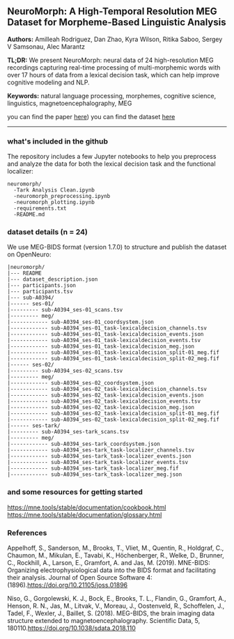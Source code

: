 ## NeuroMorph: A High-Temporal Resolution MEG Dataset for Morpheme-Based Linguistic Analysis

**Authors:** Amilleah Rodriguez, Dan Zhao, Kyra Wilson, Ritika Saboo, Sergey V Samsonau, Alec Marantz

**TL;DR:** We present NeuroMorph: neural data of 24 high-resolution MEG recordings capturing real-time processing of multi-morphemic words with over 17 hours of data from a lexical decision task, which can help improve cognitive modeling and NLP.

**Keywords:** natural language processing, morphemes, cognitive science, linguistics, magnetoencephalography, MEG

you can find the paper [here](https://openreview.net/attachment?id=i6gd9PUq9I&name=pdf))
you can find the dataset [here](https://openneuro.org/datasets/ds005241)

---

### what's included in the github

The repository includes a few Jupyter notebooks to help you preprocess and analyze the data for both the lexical decision task and the functional localizer:

```
neuromorph/
  -Tark Analysis Clean.ipynb
  -neuromorph_preprocessing.ipynb
  -neuromorph_plotting.ipynb
  -requirements.txt
  -README.md
```

### dataset details (n = 24)

We use MEG-BIDS format (version 1.7.0) to structure and publish the dataset on OpenNeuro:

```
|neuromorph/
|--- README
|--- dataset_description.json
|--- participants.json
|--- participants.tsv
|--- sub-A0394/
|------ ses-01/
|--------- sub-A0394_ses-01_scans.tsv
|--------- meg/
|------------ sub-A0394_ses-01_coordsystem.json
|------------ sub-A0394_ses-01_task-lexicaldecision_channels.tsv
|------------ sub-A0394_ses-01_task-lexicaldecision_events.json
|------------ sub-A0394_ses-01_task-lexicaldecision_events.tsv
|------------ sub-A0394_ses-01_task-lexicaldecision_meg.json
|------------ sub-A0394_ses-01_task-lexicaldecision_split-01_meg.fif
|------------ sub-A0394_ses-01_task-lexicaldecision_split-02_meg.fif
|------ ses-02/
|--------- sub-A0394_ses-02_scans.tsv
|--------- meg/
|------------ sub-A0394_ses-02_coordsystem.json
|------------ sub-A0394_ses-02_task-lexicaldecision_channels.tsv
|------------ sub-A0394_ses-02_task-lexicaldecision_events.json
|------------ sub-A0394_ses-02_task-lexicaldecision_events.tsv
|------------ sub-A0394_ses-02_task-lexicaldecision_meg.json
|------------ sub-A0394_ses-02_task-lexicaldecision_split-01_meg.fif
|------------ sub-A0394_ses-02_task-lexicaldecision_split-02_meg.fif
|------ ses-tark/
|--------- sub-A0394_ses-tark_scans.tsv
|--------- meg/
|------------ sub-A0394_ses-tark_coordsystem.json
|------------ sub-A0394_ses-tark_task-localizer_channels.tsv
|------------ sub-A0394_ses-tark_task-localizer_events.json
|------------ sub-A0394_ses-tark_task-localizer_events.tsv
|------------ sub-A0394_ses-tark_task-localizer_meg.fif
|------------ sub-A0394_ses-tark_task-localizer_meg.json
```

### and some resources for getting started

https://mne.tools/stable/documentation/cookbook.html
https://mne.tools/stable/documentation/glossary.html

### References

Appelhoff, S., Sanderson, M., Brooks, T., Vliet, M., Quentin, R., Holdgraf, C., Chaumon, M., Mikulan, E., Tavabi, K., Höchenberger, R., Welke, D., Brunner, C., Rockhill, A., Larson, E., Gramfort, A. and Jas, M. (2019). MNE-BIDS: Organizing electrophysiological data into the BIDS format and facilitating their analysis. Journal of Open Source Software 4: (1896).https://doi.org/10.21105/joss.01896

Niso, G., Gorgolewski, K. J., Bock, E., Brooks, T. L., Flandin, G., Gramfort, A., Henson, R. N., Jas, M., Litvak, V., Moreau, J., Oostenveld, R., Schoffelen, J., Tadel, F., Wexler, J., Baillet, S. (2018). MEG-BIDS, the brain imaging data structure extended to magnetoencephalography. Scientific Data, 5, 180110.https://doi.org/10.1038/sdata.2018.110
